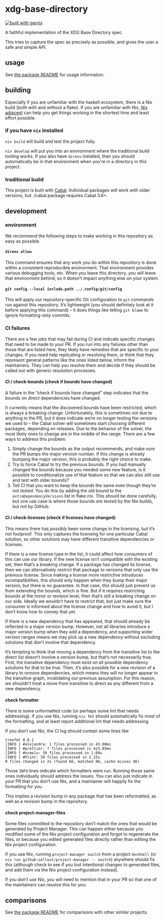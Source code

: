 # xdg-base-directory

[![built with garnix](https://img.shields.io/endpoint?url=https%3A%2F%2Fgarnix.io%2Fapi%2Fbadges%2Fsellout%2Fxdg-base-directory)](https://garnix.io/repo/sellout/xdg-base-directory)

A faithful implementation of the XDG Base Directory spec

This tries to capture the spec as precisely as possible, and gives the user a safe and simple API.

## usage

See [the package README](./core/README.md) for usage information.

## building

Especially if you are unfamiliar with the haskell ecosystem, there is a Nix build (both with and without a flake). If you are unfamiliar with Nix, [Nix adjacent](...) can help you get things working in the shortest time and least effort possible.

### if you have `nix` installed

`nix build` will build and test the project fully.

`nix develop` will put you into an environment where the traditional build tooling works. If you also have `direnv` installed, then you should automatically be in that environment when you're in a directory in this project.

### traditional build

This project is built with [Cabal](https://cabal.readthedocs.io/en/stable/index.html). Individual packages will work with older versions, but ./cabal.package requires Cabal 3.6+.

## development

### environment

We recommend the following steps to make working in this repository as easy as possible.

#### `direnv allow`

This command ensures that any work you do within this repository is done within a consistent reproducible environment. That environment provides various debugging tools, etc. When you leave this directory, you will leave that environment behind, so it doesn’t impact anything else on your system.

#### `git config --local include.path ../.config/git/config`

This will apply our repository-specific Git configuration to `git` commands run against this repository. It’s lightweight (you should definitely look at it before applying this command) – it does things like telling `git blame` to ignore formatting-only commits.

### CI failures

There are a few jobs that may fail during CI and indicate specific changes that need to be made to your PR. If you run into any failures other than those that are listed here, they likely have remedies that are specific to your changes. If you need help replicating or resolving them, or think that they represent general patterns like the ones listed below, inform the maintainers. They can help you resolve them and decide if they should be called out with generic resolution processes.

#### CI / check-bounds (check if bounds have changed)

A failure in the “check if bounds have changed” step indicates that the bounds on direct dependencies have changed.

It currently means that the discovered bounds have been restricted, which is always a breaking change. Unfortunately, this is sometimes not due to anything in the PR, but it does indicate we’re no longer testing the versions we used to – the Cabal solver will sometimes start choosing different packages, depending on releases. Due to the behavior of the solver, the most likely ones to change are in the middle of the range. There are a few ways to address this problem:

1. Simply change the bounds as the output recommends, and make sure the PR bumps the major version number. If this change is already bumping the major version, this is probably the right choice to make.
2. Try to force Cabal to try the previous bounds. If you had manually changed the bounds because you needed some new feature, is it possible to conditionalize use of that feature so that we can also still use and test with older bounds?
3. Tell CI that you want to keep the bounds the same even though they’re not tested. You do this by adding the old bound to the `extraDependencyVersions` list in flake.nix. This should be done carefully, but one use case is where those bounds _are_ tested by the Nix builds, but not by GitHub.

#### CI / check-licenses (check if licenses have changed)

This means there has _possibly_ been some change in the licensing, but it’s not foolproof. This only captures the licensing for one particular Cabal solution, so other solutions may have different transitive dependencies or licenses.

If there is a new license type in the list, it could affect how consumers of this can use our library. If the new license isn’t compatible with the existing set, then that’s a breaking change. If a package has changed its license, then we can alternatively restrict that package to versions that only use the previous license. Since making a license more restrictive introduces incompatibilities, this should only happen when they bump their major version, but there is no guarantee. In that case, this should just prevent us from extending the bounds, which is fine. But if it requires restricting bounds at the minor or revision level, then that’s still a breaking change on our side. Ideally we wouldn’t have to restrict that, but just make sure the consumer is informed about the license change and how to avoid it, but I don’t know how to convey that yet.

If there is a new dependency that has appeared, that should already be reflected in a major version bump. However, not all libraries introduce a major version bump when they add a dependency, and supporting wider version ranges means we may pick up a new dependency without excluding solutions that don’t involve that dependency.

It’s tempting to think that moving a dependency from the transitive list to the direct list doesn’t involve a version bump, but that’s not necessarily true. First, the transitive dependency must exist on all possible dependency solutions for that to be true. Then, it’s also possible for a new revision of a library to _remove_ dependencies, which means they will no longer appear in the transitive graph, invalidating our previous assumption. For this reason, we shouldn’t treat a move from transitive to direct as any different from a new dependency.

#### check formatter

There is some unformatted code (or perhaps some lint that needs addressing). If you use Nix, running `nix fmt` should automatically fix most of the formatting, and at least report additional lint that needs addressing.

If you don’t use Nix, the CI log should contain some lines like

```
treefmt 0.6.1
[INFO ] #alejandra: 1 files processed in 43.00ms
[INFO ] #prettier: 7 files processed in 423.85ms
[INFO ] #ormolu: 39 files processed in 1.60s
[INFO ] #hlint: 39 files processed in 2.15s
0 files changed in 2s (found 66, matched 86, cache misses 86)
```

Those `INFO` lines indicate which formatters were run. Running those same ones individually should address the issues. You can also just indicate in your PR that you don’t use Nix, and a maintainer will happily fix the formatting for you.

This implies a revision bump in any package that has been reformatted, as well as a revision bump in the repository.

#### check project-manager-files

Some files committed to the repository don’t match the ones that would be generated by Project Manager. This can happen either because you modified some of the Nix project configuration and forgot to regenerate the files, or because you edited generated files directly rather than editing the Nix project configuration.

If you use Nix, running `project-manager switch` from a project `devShell` (or `nix run github:sellout/project-manager -- switch`) anywhere should fix this (although check to see if you lost intentional changes to generated files, and add them via the Nix project configuration instead).

If you don’t use Nix, you will need to mention that in your PR so that one of the maintainers can resolve this for you.

## comparisons

See [the package README](./xdg-base-directory/README.md) for comparisons with other similar projects.
